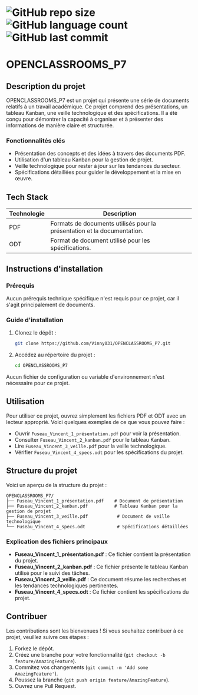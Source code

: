 # ![GitHub repo size](https://img.shields.io/github/repo-size/Vinny031/OPENCLASSROOMS_P7) ![GitHub language count](https://img.shields.io/github/languages/count/Vinny031/OPENCLASSROOMS_P7) ![GitHub last commit](https://img.shields.io/github/last-commit/Vinny031/OPENCLASSROOMS_P7)

# OPENCLASSROOMS_P7

## Description du projet

OPENCLASSROOMS_P7 est un projet qui présente une série de documents relatifs à un travail académique. Ce projet comprend des présentations, un tableau Kanban, une veille technologique et des spécifications. Il a été conçu pour démontrer la capacité à organiser et à présenter des informations de manière claire et structurée.

### Fonctionnalités clés
- Présentation des concepts et des idées à travers des documents PDF.
- Utilisation d'un tableau Kanban pour la gestion de projet.
- Veille technologique pour rester à jour sur les tendances du secteur.
- Spécifications détaillées pour guider le développement et la mise en œuvre.

## Tech Stack

| Technologie     | Description                           |
|------------------|---------------------------------------|
| PDF              | Formats de documents utilisés pour la présentation et la documentation. |
| ODT              | Format de document utilisé pour les spécifications. |

## Instructions d'installation

### Prérequis
Aucun prérequis technique spécifique n'est requis pour ce projet, car il s'agit principalement de documents.

### Guide d'installation
1. Clonez le dépôt :
   ```bash
   git clone https://github.com/Vinny031/OPENCLASSROOMS_P7.git
   ```
2. Accédez au répertoire du projet :
   ```bash
   cd OPENCLASSROOMS_P7
   ```

Aucun fichier de configuration ou variable d'environnement n'est nécessaire pour ce projet.

## Utilisation

Pour utiliser ce projet, ouvrez simplement les fichiers PDF et ODT avec un lecteur approprié. Voici quelques exemples de ce que vous pouvez faire :

- Ouvrir `Fuseau_Vincent_1_présentation.pdf` pour voir la présentation.
- Consulter `Fuseau_Vincent_2_kanban.pdf` pour le tableau Kanban.
- Lire `Fuseau_Vincent_3_veille.pdf` pour la veille technologique.
- Vérifier `Fuseau_Vincent_4_specs.odt` pour les spécifications du projet.

## Structure du projet

Voici un aperçu de la structure du projet :

```
OPENCLASSROOMS_P7/
├── Fuseau_Vincent_1_présentation.pdf    # Document de présentation
├── Fuseau_Vincent_2_kanban.pdf          # Tableau Kanban pour la gestion de projet
├── Fuseau_Vincent_3_veille.pdf           # Document de veille technologique
└── Fuseau_Vincent_4_specs.odt            # Spécifications détaillées
```

### Explication des fichiers principaux
- **Fuseau_Vincent_1_présentation.pdf** : Ce fichier contient la présentation du projet.
- **Fuseau_Vincent_2_kanban.pdf** : Ce fichier présente le tableau Kanban utilisé pour le suivi des tâches.
- **Fuseau_Vincent_3_veille.pdf** : Ce document résume les recherches et les tendances technologiques pertinentes.
- **Fuseau_Vincent_4_specs.odt** : Ce fichier contient les spécifications du projet.

## Contribuer

Les contributions sont les bienvenues ! Si vous souhaitez contribuer à ce projet, veuillez suivre ces étapes :
1. Forkez le dépôt.
2. Créez une branche pour votre fonctionnalité (`git checkout -b feature/AmazingFeature`).
3. Commitez vos changements (`git commit -m 'Add some AmazingFeature'`).
4. Poussez la branche (`git push origin feature/AmazingFeature`).
5. Ouvrez une Pull Request.

